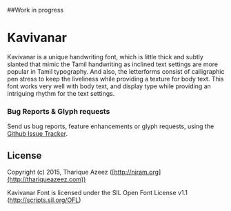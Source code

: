 ##Work in progress

# Kavivanar

Kavivanar is a unique handwriting font, which is little thick and subtly slanted that mimic the Tamil handwriting as inclined text settings are more popular in Tamil typography. And also, the letterforms consist of calligraphic pen stress to keep the liveliness while providing a texture for body text. This font works very well with body text, and display type while providing an intriguing rhythm for the text settings.

### Bug Reports & Glyph requests

Send us bug reports, feature enhancements or glyph requests, using the [Github Issue Tracker](https://github.com/enathu/kavivanar/issues/).

## License

Copyright (c) 2015, Tharique Azeez ([http://niram.org](http://thariqueazeez.com))

Kavivanar Font is licensed under the SIL Open Font License v1.1 (<http://scripts.sil.org/OFL>)
